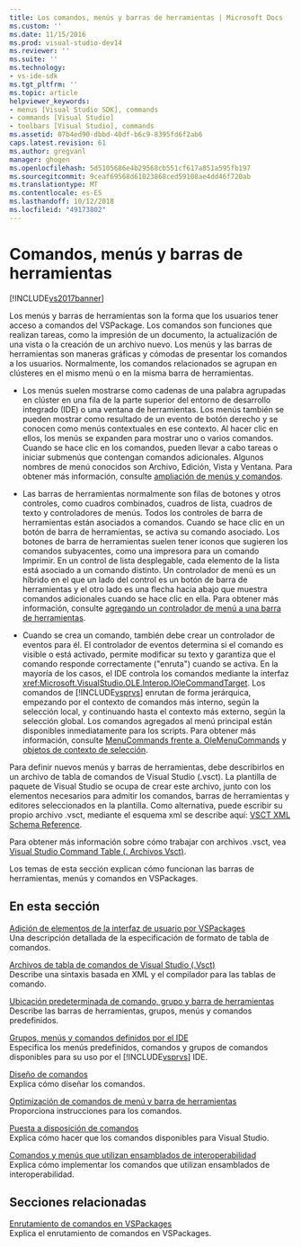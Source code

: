 ```yaml
---
title: Los comandos, menús y barras de herramientas | Microsoft Docs
ms.custom: ''
ms.date: 11/15/2016
ms.prod: visual-studio-dev14
ms.reviewer: ''
ms.suite: ''
ms.technology:
- vs-ide-sdk
ms.tgt_pltfrm: ''
ms.topic: article
helpviewer_keywords:
- menus [Visual Studio SDK], commands
- commands [Visual Studio]
- toolbars [Visual Studio], commands
ms.assetid: 07b4ed90-dbbd-40df-b6c9-8395fd6f2ab6
caps.latest.revision: 61
ms.author: gregvanl
manager: ghogen
ms.openlocfilehash: 5d5105686e4b29568cb551cf617a851a595fb197
ms.sourcegitcommit: 9ceaf69568d61023868ced59108ae4dd46f720ab
ms.translationtype: MT
ms.contentlocale: es-ES
ms.lasthandoff: 10/12/2018
ms.locfileid: "49173802"
---
```

# <a name="commands-menus-and-toolbars"></a>Comandos, menús y barras de herramientas
[!INCLUDE[vs2017banner](../../includes/vs2017banner.md)]

Los menús y barras de herramientas son la forma que los usuarios tener acceso a comandos del VSPackage. Los comandos son funciones que realizan tareas, como la impresión de un documento, la actualización de una vista o la creación de un archivo nuevo. Los menús y las barras de herramientas son maneras gráficas y cómodas de presentar los comandos a los usuarios. Normalmente, los comandos relacionados se agrupan en clústeres en el mismo menú o en la misma barra de herramientas.  
  
-   Los menús suelen mostrarse como cadenas de una palabra agrupadas en clúster en una fila de la parte superior del entorno de desarrollo integrado (IDE) o una ventana de herramientas. Los menús también se pueden mostrar como resultado de un evento de botón derecho y se conocen como menús contextuales en ese contexto. Al hacer clic en ellos, los menús se expanden para mostrar uno o varios comandos. Cuando se hace clic en los comandos, pueden llevar a cabo tareas o iniciar submenús que contengan comandos adicionales. Algunos nombres de menú conocidos son Archivo, Edición, Vista y Ventana. Para obtener más información, consulte [ampliación de menús y comandos](../../extensibility/extending-menus-and-commands.md).  
  
-   Las barras de herramientas normalmente son filas de botones y otros controles, como cuadros combinados, cuadros de lista, cuadros de texto y controladores de menús. Todos los controles de barra de herramientas están asociados a comandos. Cuando se hace clic en un botón de barra de herramientas, se activa su comando asociado. Los botones de barra de herramientas suelen tener iconos que sugieren los comandos subyacentes, como una impresora para un comando Imprimir. En un control de lista desplegable, cada elemento de la lista está asociado a un comando distinto. Un controlador de menú es un híbrido en el que un lado del control es un botón de barra de herramientas y el otro lado es una flecha hacia abajo que muestra comandos adicionales cuando se hace clic en ella. Para obtener más información, consulte [agregando un controlador de menú a una barra de herramientas](../../extensibility/adding-a-menu-controller-to-a-toolbar.md).  
  
-   Cuando se crea un comando, también debe crear un controlador de eventos para él. El controlador de eventos determina si el comando es visible o está activado, permite modificar su texto y garantiza que el comando responde correctamente ("enruta") cuando se activa. En la mayoría de los casos, el IDE controla los comandos mediante la interfaz <xref:Microsoft.VisualStudio.OLE.Interop.IOleCommandTarget>. Los comandos de [!INCLUDE[vsprvs](../../includes/vsprvs-md.md)] enrutan de forma jerárquica, empezando por el contexto de comandos más interno, según la selección local, y continuando hasta el contexto más externo, según la selección global. Los comandos agregados al menú principal están disponibles inmediatamente para los scripts. Para obtener más información, consulte [MenuCommands frente a. OleMenuCommands](../../misc/menucommands-vs-olemenucommands.md) y [objetos de contexto de selección](../../extensibility/internals/selection-context-objects.md).  
  
 Para definir nuevos menús y barras de herramientas, debe describirlos en un archivo de tabla de comandos de Visual Studio (.vsct). La plantilla de paquete de Visual Studio se ocupa de crear este archivo, junto con los elementos necesarios para admitir los comandos, barras de herramientas y editores seleccionados en la plantilla. Como alternativa, puede escribir su propio archivo .vsct, mediante el esquema xml se describe aquí: [VSCT XML Schema Reference](../../extensibility/vsct-xml-schema-reference.md).  
  
 Para obtener más información sobre cómo trabajar con archivos .vsct, vea [Visual Studio Command Table (. Archivos Vsct)](../../extensibility/internals/visual-studio-command-table-dot-vsct-files.md).  
  
 Los temas de esta sección explican cómo funcionan las barras de herramientas, menús y comandos en VSPackages.  
  
## <a name="in-this-section"></a>En esta sección  
 [Adición de elementos de la interfaz de usuario por VSPackages](../../extensibility/internals/how-vspackages-add-user-interface-elements.md)  
 Una descripción detallada de la especificación de formato de tabla de comandos.  
  
 [Archivos de tabla de comandos de Visual Studio (.Vsct)](../../extensibility/internals/visual-studio-command-table-dot-vsct-files.md)  
 Describe una sintaxis basada en XML y el compilador para las tablas de comando.  
  
 [Ubicación predeterminada de comando, grupo y barra de herramientas](../../extensibility/internals/default-command-group-and-toolbar-placement.md)  
 Describe las barras de herramientas, grupos, menús y comandos predefinidos.  
  
 [Grupos, menús y comandos definidos por el IDE](../../extensibility/internals/ide-defined-commands-menus-and-groups.md)  
 Especifica los menús predefinidos, comandos y grupos de comandos disponibles para su uso por el [!INCLUDE[vsprvs](../../includes/vsprvs-md.md)] IDE.  
  
 [Diseño de comandos](../../extensibility/internals/command-design.md)  
 Explica cómo diseñar los comandos.  
  
 [Optimización de comandos de menú y barra de herramientas](../../extensibility/internals/optimizing-menu-and-toolbar-commands.md)  
 Proporciona instrucciones para los comandos.  
  
 [Puesta a disposición de comandos](../../extensibility/internals/making-commands-available.md)  
 Explica cómo hacer que los comandos disponibles para Visual Studio.  
  
 [Comandos y menús que utilizan ensamblados de interoperabilidad](../../extensibility/internals/commands-and-menus-that-use-interop-assemblies.md)  
 Explica cómo implementar los comandos que utilizan ensamblados de interoperabilidad.  
  
## <a name="related-sections"></a>Secciones relacionadas  
 [Enrutamiento de comandos en VSPackages](../../extensibility/internals/command-routing-in-vspackages.md)  
 Explica el enrutamiento de comandos en VSPackages.

